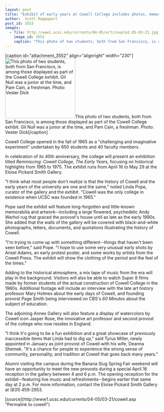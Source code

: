 ```yaml
---
layout: post
title: "Exhibit of early years at Cowell College includes photos, memorabilia"
author:  Scott Rappaport
post_id: 3553
images:
  - file: http://www1.ucsc.edu/currents/04-05/art/couple2.05-03-21.jpg
    image_id: 3552
    caption: "This photo of two students, both from San Francisco, is among those displayed as part of the Cowell College exhibit. Gil Null was a junior at the time, and Pam Cain, a freshman. Photo: Vester Dick"
---
```


[caption id="attachment_3552" align="alignright" width="230"]<a href="http://localhost/mysite/wp-content/uploads/2005/03/couple2.05-03-21.jpg"><img class="size-full wp-image-3552" src="http://localhost/mysite/wp-content/uploads/2005/03/couple2.05-03-21.jpg" alt="This photo of two students, both from San Francisco, is among those displayed as part of the Cowell College exhibit. Gil Null was a junior at the time, and Pam Cain, a freshman. Photo: Vester Dick" width="230" height="196" /></a>This photo of two students, both from San Francisco, is among those displayed as part of the Cowell College exhibit. Gil Null was a junior at the time, and Pam Cain, a freshman. Photo: Vester Dick[/caption]
<a name="content" id="content"></a>
<p>
  Cowell College opened in the fall of 1965 as a "challenging and imaginative experiment" undertaken by 650 students and 40 faculty members.
</p>
<p>
  In celebration of its 40th anniversary, the college will present an exhibition titled <i>Reminiscing: Cowell College, The Early Years,</i> focusing on historical highlights from 1965 to 1975. The exhibit runs from April 16 to May 29 at the Eloise Pickard Smith Gallery.
</p>
<p>
  "I think what most people don't realize is that the history of Cowell and the early years of the university are one and the same," noted Linda Pope, curator of the gallery and the exhibit. "Cowell was the only college in existence when UCSC was founded in 1965."
</p>
<p>
  Pope said the exhibit will feature long-forgotten and little-known memorabilia and artwork--including a large flowered, psychedelic Andy Warhol rug that graced the provost's house until as late as the early 1990s. She added that the walls of the gallery will be covered with black-and-white photographs, letters, documents, and quotations illustrating the history of Cowell.
</p>
<p>
  "I'm trying to come up with something different--things that haven't been seen before," said Pope. "I hope to use some very unusual early shots by Ansel Adams, an early protest poster, and some works by artists from the Cowell Press. The exhibit will show the clothing of the period and the feel of the times."
</p>
<p>
  Adding to the historical atmosphere, a mix tape of music from the era will play in the background. Visitors will also be able to watch Super 8 films made by former students of the actual construction of Cowell College in the 1960s. Additional footage will include an interview with the late art history professor Mary Holmes about the early days of Cowell, and founding provost Page Smith being interviewed on CBS's <i>60 Minutes</i> about the subject of education.
</p>
<p>
  The adjoining Annex Gallery will also feature a display of watercolors by Cowell icon Jasper Rose, the innovative art professor and second provost of the college who now resides in England.
</p>
<p>
  "I think it's going to be a fun exhibition and a great showcase of previously inaccessible items that Linda had to dig up," said Tyrus Miller, newly appointed in January as joint provost of Cowell with his wife, Deanna Shemek. "It's a chance for people to experience the strong sense of community, personality, and tradition at Cowell that goes back many years."
</p>
<p>
  Alumni visiting the campus during the Banana Slug Spring Fair weekend will have an opportunity to meet the new provosts during a special April 16 reception in the gallery between 4 and 6 p.m. The opening reception for the exhibit--featuring live music and refreshments--begins earlier that same day at 2 p.m. For more information, contact the Eloise Pickard Smith Gallery at (831) 459-2953.<br>
</p>
[source](http://www1.ucsc.edu/currents/04-05/03-21/cowell.asp "Permalink to cowell")
